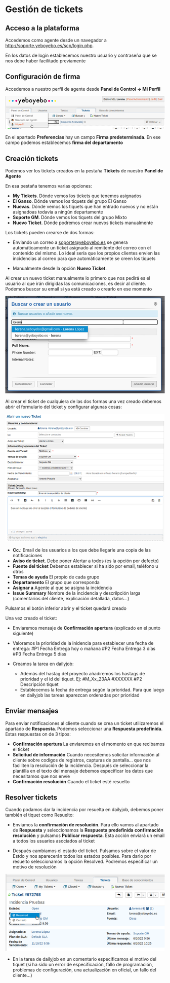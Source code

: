 # Gestión de tickets

## Acceso a la plataforma
Accedemos como agente desde un navegador a http://soporte.yeboyebo.es/scp/login.php.

En los datos de login establecemos nuestro usuario y contraseña que se nos debe haber facilitado previamente


## Configuración de firma
Accedemos a nuestro perfil de agente desde **Panel de Control -> Mi Perfil**

![Mi Perfil](./img/menu_miperfil.png)

En el apartado **Preferencias** hay un campo **Firma predeterminada**. En ese campo podemos establecemos **firma del departamento**


## Creación tickets
Podemos ver los tickets creados en la pestaña **Tickets** de nuestro **Panel de Agente**

En esa pestaña tenemos varias opciones:


- **My Tickets**. Dónde vemos los tickets que tenemos asignados
- **El Ganso**. Dónde vemos los tiquets del grupo El Ganso
- **Nuevas**. Dónde vemos los tiquets que han entrado nuevos y no están asignadoas todavia a ningún departamente
- **Soporte GM**. Dónde vemos los tiquets del grupo Mixto
- **Nuevo Ticket**. Dónde podremos crear nuevos tickets manualmente

Los tickets pueden crearse de dos formas:

- Enviando un correo a soporte@yeboyebo.es se genera automáticamente un ticket asignado al remitente del correo con el contenido del mismo. Lo ideal sería que los propios clientes envien las incidencias al correo para que automáticamente se creen los tiquets

- Manualmente desde la opción **Nuevo Ticket**.


Al crear un nuevo ticket manualmente lo primero que nos pedirá es el usuario al que irán dirigidas las comunicaciones, es decir al cliente. Podemos buscar su email si ya está creado o crearlo en ese momento

![Buscar usuario](./img/busca_usuario.png)


Al crear el ticket de cualquiera de las dos formas una vez creado debemos abrir el formulario del ticket y configurar algunas cosas:

![Nuevo ticket](./img/nuevo_ticket.png)

- **Cc.**: Email de los usuarios a los que debe llegarle una copia de las notificaciones
- **Aviso de ticket**. Debe poner Alertar a todos (es la opción por defecto)
- **Fuente del ticket** Debemos establecer si ha sido por email, teléfono u otros
- **Temas de ayuda** El propio de cada grupo
- **Departamento** El grupo que corresponda
- **Asignar a** Agente al que se asigna la incidencia
- **Issue Summary** Nombre de la incidencia y descrilpción larga (comentarios del cliente, explicación detallada, datos...)

Pulsamos el botón inferior abrir y el ticket quedará creado

Una vez creado el ticket:

- Enviaremos mensaje de **Confirmación apertura** (explicado en el punto siguiente)
- Valoramos la prioridad de la inidencia para establecer una fecha de entrega:
    #P1 Fecha Entrega hoy o mañana
    #P2 Fecha Entrega 3 días
    #P3 Fecha Entrega 5 días

- Creamos la tarea en dailyjob:
    - Además del hastag del proyecto añadiremos los hastags de prioridad y el id del tiquet. Ej: #M_Xx_23AA #XXXXXX #P2 Descripción tiquet
    - Establecemos la fecha de entrega según la prioridad. Para que luego en dailyjob las tareas aparezcan ordenadas por prioridad

## Enviar mensajes
Para enviar notificaciones al cliente cuando se crea un ticket utilizaremos el apartado de **Respuesta**.
Podemos seleccionar una **Respuesta predefinida**. Estas respuestas on de 3 tipos:
- **Confirmación apertura** La enviaremos en el momento en que recibamos el ticket
- **Solicitud de información** Cuando necesitemos solicitar información al cliente sobre codigos de registros, capturas de pantalla... que nos faciliten la resolución de la incidencia. Después de seleccionar la plantilla en el texto del mensaje debemos especificar los datos que necesitamos que nos envíe
- **Confirmación resolución** Cuando el ticket esté resuelto


## Resolver tickets
Cuando podamos dar la incidencia por resuelta en dailyjob, debemos poner también el tiquet como Resuelto:

- Enviamos la **confirmación de resolución**. Para ello vamos al apartado de **Respuesta** y seleccionamos la **Respuesta predefinida** **confirmación resolución** y pulsamos **Publicar respuesta**. Esta acción enviará un email a todos los usuarios asociados al ticket

- Después cambiamos el estado del ticket. Pulsamos sobre el valor de Estdo y nos aparecerán todos los estados posibles. Para darlo por resuelto seleccionamos la opción Resolved. Podremos especificar un motivo de resolución

![Resolver ticket](./img/resolver_ticket.png)

- En la tarea de dailyjob en un comentario especificamos el motivo del tiquet (si ha sido un error de especificación, fallo de programación, problemas de configuración, una actualización en oficial, un fallo del cliente...)